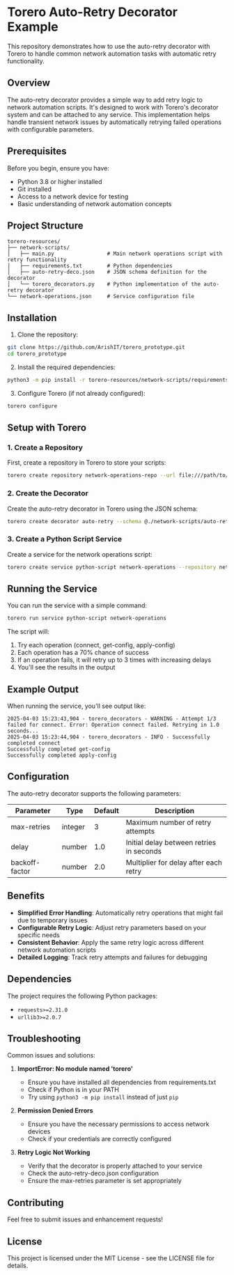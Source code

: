 # Torero Auto-Retry Decorator Example

This repository demonstrates how to use the auto-retry decorator with Torero to handle common network automation tasks with automatic retry functionality.

## Overview

The auto-retry decorator provides a simple way to add retry logic to network automation scripts. It's designed to work with Torero's decorator system and can be attached to any service. This implementation helps handle transient network issues by automatically retrying failed operations with configurable parameters.

## Prerequisites

Before you begin, ensure you have:
- Python 3.8 or higher installed
- Git installed
- Access to a network device for testing
- Basic understanding of network automation concepts

## Project Structure

```
torero-resources/
├── network-scripts/
│   ├── main.py                 # Main network operations script with retry functionality
│   ├── requirements.txt        # Python dependencies
│   ├── auto-retry-deco.json    # JSON schema definition for the decorator
│   └── torero_decorators.py    # Python implementation of the auto-retry decorator
└── network-operations.json     # Service configuration file
```

## Installation

1. Clone the repository:
```bash
git clone https://github.com/ArishIT/torero_prototype.git
cd torero_prototype
```

2. Install the required dependencies:
```bash
python3 -m pip install -r torero-resources/network-scripts/requirements.txt
```

3. Configure Torero (if not already configured):
```bash
torero configure
```

## Setup with Torero

### 1. Create a Repository

First, create a repository in Torero to store your scripts:

```bash
torero create repository network-operations-repo --url file:///path/to/torero-resources
```

### 2. Create the Decorator

Create the auto-retry decorator in Torero using the JSON schema:

```bash
torero create decorator auto-retry --schema @./network-scripts/auto-retry-deco.json
```

### 3. Create a Python Script Service

Create a service for the network operations script:

```bash
torero create service python-script network-operations --repository network-operations-repo --filename main.py --working-dir network-scripts --description "Network operations with auto-retry functionality"
```

## Running the Service

You can run the service with a simple command:

```bash
torero run service python-script network-operations
```

The script will:
1. Try each operation (connect, get-config, apply-config)
2. Each operation has a 70% chance of success
3. If an operation fails, it will retry up to 3 times with increasing delays
4. You'll see the results in the output

## Example Output

When running the service, you'll see output like:

```
2025-04-03 15:23:43,904 - torero_decorators - WARNING - Attempt 1/3 failed for connect. Error: Operation connect failed. Retrying in 1.0 seconds...
2025-04-03 15:23:44,904 - torero_decorators - INFO - Successfully completed connect
Successfully completed get-config
Successfully completed apply-config
```

## Configuration

The auto-retry decorator supports the following parameters:

| Parameter | Type | Default | Description |
|-----------|------|---------|-------------|
| max-retries | integer | 3 | Maximum number of retry attempts |
| delay | number | 1.0 | Initial delay between retries in seconds |
| backoff-factor | number | 2.0 | Multiplier for delay after each retry |

## Benefits

- **Simplified Error Handling**: Automatically retry operations that might fail due to temporary issues
- **Configurable Retry Logic**: Adjust retry parameters based on your specific needs
- **Consistent Behavior**: Apply the same retry logic across different network automation scripts
- **Detailed Logging**: Track retry attempts and failures for debugging

## Dependencies

The project requires the following Python packages:
- `requests>=2.31.0`
- `urllib3>=2.0.7`

## Troubleshooting

Common issues and solutions:

1. **ImportError: No module named 'torero'**
   - Ensure you have installed all dependencies from requirements.txt
   - Check if Python is in your PATH
   - Try using `python3 -m pip install` instead of just `pip`

2. **Permission Denied Errors**
   - Ensure you have the necessary permissions to access network devices
   - Check if your credentials are correctly configured

3. **Retry Logic Not Working**
   - Verify that the decorator is properly attached to your service
   - Check the auto-retry-deco.json configuration
   - Ensure the max-retries parameter is set appropriately

## Contributing

Feel free to submit issues and enhancement requests!

## License

This project is licensed under the MIT License - see the LICENSE file for details. 